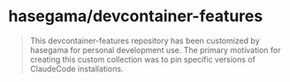 # hasegama/devcontainer-features

> This devcontainer-features repository has been customized by hasegama for personal development use. The primary motivation for creating this custom collection was to pin specific versions of ClaudeCode installations.

